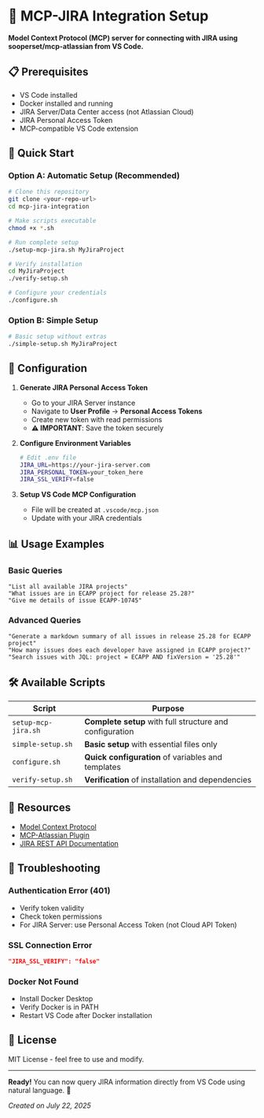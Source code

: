# 🚀 MCP-JIRA Integration Setup

**Model Context Protocol (MCP) server for connecting with JIRA using sooperset/mcp-atlassian from VS Code.**

## 📋 Prerequisites

- VS Code installed
- Docker installed and running
- JIRA Server/Data Center access (not Atlassian Cloud)
- JIRA Personal Access Token
- MCP-compatible VS Code extension

## 🚀 Quick Start

### Option A: Automatic Setup (Recommended)

```bash
# Clone this repository
git clone <your-repo-url>
cd mcp-jira-integration

# Make scripts executable
chmod +x *.sh

# Run complete setup
./setup-mcp-jira.sh MyJiraProject

# Verify installation
cd MyJiraProject
./verify-setup.sh

# Configure your credentials
./configure.sh
```

### Option B: Simple Setup

```bash
# Basic setup without extras
./simple-setup.sh MyJiraProject
```

## 🔧 Configuration

1. **Generate JIRA Personal Access Token**
   - Go to your JIRA Server instance
   - Navigate to **User Profile** → **Personal Access Tokens**
   - Create new token with read permissions
   - **⚠️ IMPORTANT**: Save the token securely

2. **Configure Environment Variables**
   ```bash
   # Edit .env file
   JIRA_URL=https://your-jira-server.com
   JIRA_PERSONAL_TOKEN=your_token_here
   JIRA_SSL_VERIFY=false
   ```

3. **Setup VS Code MCP Configuration**
   - File will be created at `.vscode/mcp.json`
   - Update with your JIRA credentials

## 📊 Usage Examples

### Basic Queries
```
"List all available JIRA projects"
"What issues are in ECAPP project for release 25.28?"
"Give me details of issue ECAPP-10745"
```

### Advanced Queries
```
"Generate a markdown summary of all issues in release 25.28 for ECAPP project"
"How many issues does each developer have assigned in ECAPP project?"
"Search issues with JQL: project = ECAPP AND fixVersion = '25.28'"
```

## 🛠️ Available Scripts

| Script | Purpose |
|--------|---------|
| `setup-mcp-jira.sh` | **Complete setup** with full structure and configuration |
| `simple-setup.sh` | **Basic setup** with essential files only |
| `configure.sh` | **Quick configuration** of variables and templates |
| `verify-setup.sh` | **Verification** of installation and dependencies |

## 🔗 Resources

- [Model Context Protocol](https://modelcontextprotocol.io/)
- [MCP-Atlassian Plugin](https://github.com/sooperset/mcp-atlassian)
- [JIRA REST API Documentation](https://docs.atlassian.com/software/jira/docs/api/REST/latest/)

## 🐛 Troubleshooting

### Authentication Error (401)
- Verify token validity
- Check token permissions
- For JIRA Server: use Personal Access Token (not Cloud API Token)

### SSL Connection Error
```json
"JIRA_SSL_VERIFY": "false"
```

### Docker Not Found
- Install Docker Desktop
- Verify Docker is in PATH
- Restart VS Code after Docker installation

## 📝 License

MIT License - feel free to use and modify.

---

**Ready!** You can now query JIRA information directly from VS Code using natural language. 🚀

*Created on July 22, 2025*
